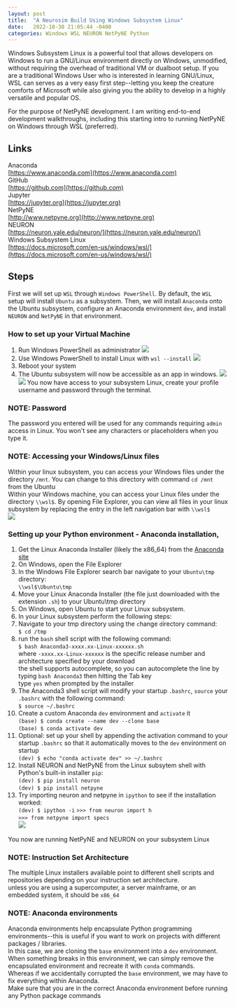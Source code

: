 ```yaml
---
layout: post
title:  "A Neurosim Build Using Windows Subsystem Linux"
date:   2022-10-30 21:05:44 -0400
categories: Windows WSL NEURON NetPyNE Python
---
```

Windows Subsystem Linux is a powerful tool that allows developers on Windows to run a GNU/Linux environment directly on Windows, unmodified, without requiring the overhead of traditional VM or dualboot setup.
If you are a traditional Windows User who is interested in learning GNU/Linux, WSL can serves as a very easy first step--letting you keep the creature comforts of Microsoft while also giving you the ability to develop in a highly versatile and popular OS.

For the purpose of NetPyNE development. I am writing end-to-end development walkthroughs, including this starting intro to running NetPyNE on Windows through WSL (preferred). 

## Links
Anaconda<br>
[https://www.anaconda.com](https://www.anaconda.com)<br>
GitHub<br>
[https://github.com](https://github.com)<br>
Jupyter<br>
[https://jupyter.org](https://jupyter.org)<br>
NetPyNE<br>
[http://www.netpyne.org](http://www.netpyne.org)<br>
NEURON<br>
[https://neuron.yale.edu/neuron/](https://neuron.yale.edu/neuron/)<br>
Windows Subsystem Linux<br>
[https://docs.microsoft.com/en-us/windows/wsl/](https://docs.microsoft.com/en-us/windows/wsl/)<br>

## Steps
First we will set up `WSL` through `Windows PowerShell`. By default, the `WSL` setup will install `Ubuntu` as a subsystem. Then, we will install `Anaconda` onto the Ubuntu subsystem, configure an Anaconda environment `dev`, and install `NEURON` and `NetPyNE` in that environment.

### How to set up your Virtual Machine
1. Run Windows PowerShell as administrator
![](https://raw.githubusercontent.com/jchen6727/portal/main/images/powershell_as_admin.png)
2. Use Windows PowerShell to install Linux with `wsl --install`
![](https://raw.githubusercontent.com/jchen6727/portal/main/images/wsl_install.png)
3. Reboot your system
4. The Ubuntu subsystem will now be accessible as an app in windows.
![](https://raw.githubusercontent.com/jchen6727/portal/main/images/ubuntu.png)![](https://raw.githubusercontent.com/jchen6727/portal/main/images/ubuntu_startup.png)
You now have access to your subsystem Linux, create your profile username and password through the terminal.<br>

### NOTE: Password
The password you entered will be used for any commands requiring `admin` access in Linux. You won't see any characters or placeholders when you type it.
### NOTE: Accessing your Windows/Linux files
Within your linux subsystem, you can access your Windows files under the directory `/mnt`. You can change to this directory with command `cd /mnt` from the Ubuntu  <br>
Within your Windows machine, you can access your Linux files under the directory `\\wsl$`. By opening File Explorer, you can view all files in your linux subsystem by replacing the entry in the left navigation bar with `\\wsl$`<br>
![](https://raw.githubusercontent.com/jchen6727/portal/main/images/file_access.png)

### Setting up your Python environment - Anaconda installation, 
1. Get the Linux Anaconda Installer (likely the x86_64) from the [Anaconda site](https://www.anaconda.com/products/distribution#Downloads)
2. On Windows, open the File Explorer
3. In the Windows File Explorer search bar navigate to your `Ubuntu\tmp` directory:<br>
    `\\wsl$\Ubuntu\tmp`<br>
4. Move your Linux Anaconda Installer (the file just downloaded with the extension `.sh`) to your Ubuntu\tmp directory<br>
5. On Windows, open Ubuntu to start your Linux subsystem.<br>
6. In your Linux subsystem perform the following steps:<br>
7. Navigate to your tmp directory using the `c`hange `d`irectory command:<br>
    `$ cd /tmp`<br>
8. run the `bash` shell script with the following command:<br>
    `$ bash Anaconda3-xxxx.xx-Linux-xxxxxx.sh`<br>
    where `-xxxx.xx-Linux-xxxxxx` is the specific release number and architecture specified by your download<br>
    the shell supports autocomplete, so you can autocomplete the line by typing `bash Anaconda3` then hitting the Tab key<br>
    type `yes` when prompted by the installer<br>
9. The Anaconda3 shell script will modify your startup `.bashrc`, `source` your `.bashrc` with the following command:<br>
    `$ source ~/.bashrc`<br>
10. Create a custom Anaconda `dev` environment and `activate` it<br>
    `(base) $ conda create --name dev --clone base`<br>
    `(base) $ conda activate dev`<br>
11. Optional: set up your shell by appending the activation command to your startup `.bashrc` so that it automatically moves to the `dev` environment on startup<br>
    `(dev) $ echo "conda activate dev" >> ~/.bashrc`<br>
12. Install NEURON and NetPyNE from the Linux subsytem shell with Python's built-in installer `pip`:<br>
    `(dev) $ pip install neuron` <br>
    `(dev) $ pip install netpyne`<br>
13. Try importing neuron and netpyne in `ipython` to see if the installation worked:<br>
    `(dev) $ ipython -i`
    `>>> from neuron import h`<br>
    `>>> from netpyne import specs`<br>
![](https://raw.githubusercontent.com/jchen6727/portal/main/images/python_imports.png)

You now are running NetPyNE and NEURON on your subsystem Linux<br>
### NOTE: Instruction Set Architecture
The multiple Linux installers available point to different shell scripts and repositories depending on your instruction set architecture.<br> 
unless you are using a supercomputer, a server mainframe, or an embedded system, it should be `x86_64`<br>
### NOTE: Anaconda environments
Anaconda environments help encapsulate Python programming environments--this is useful if you want to work on projects with different packages / libraries.<br>
In this case, we are cloning the `base` environment into a `dev` environment. <br>
When something breaks in this environment, we can simply remove the encapsulated environment and recreate it with `conda` commands. <br>
Whereas if we accidentally corrupted the `base` environment, we may have to fix everything within Anaconda. <br>
Make sure that you are in the correct Anaconda environment before running any Python package commands 
